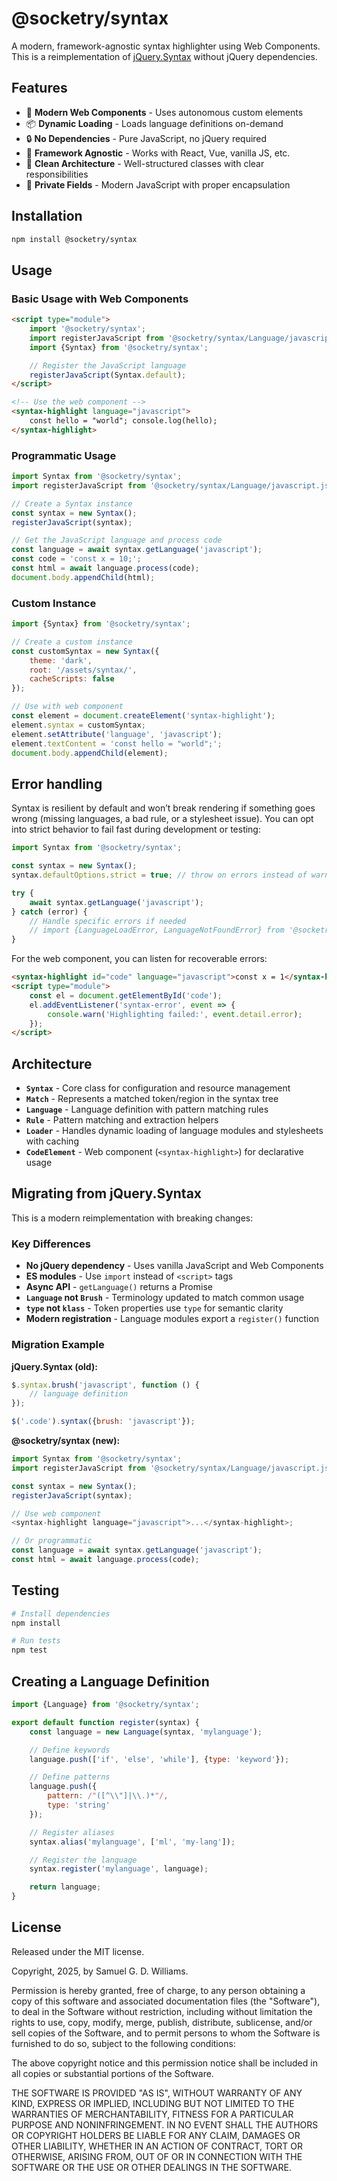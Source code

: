 # @socketry/syntax

A modern, framework-agnostic syntax highlighter using Web Components. This is a reimplementation of [jQuery.Syntax](https://github.com/ioquatix/jquery-syntax) without jQuery dependencies.

## Features

- 🎨 **Modern Web Components** - Uses autonomous custom elements
- 📦 **Dynamic Loading** - Loads language definitions on-demand
- 🔒 **No Dependencies** - Pure JavaScript, no jQuery required
- 🎯 **Framework Agnostic** - Works with React, Vue, vanilla JS, etc.
- 🌲 **Clean Architecture** - Well-structured classes with clear responsibilities
- 🔐 **Private Fields** - Modern JavaScript with proper encapsulation

## Installation

```bash
npm install @socketry/syntax
```

## Usage

### Basic Usage with Web Components

```html
<script type="module">
	import '@socketry/syntax';
	import registerJavaScript from '@socketry/syntax/Language/javascript.js';
	import {Syntax} from '@socketry/syntax';

	// Register the JavaScript language
	registerJavaScript(Syntax.default);
</script>

<!-- Use the web component -->
<syntax-highlight language="javascript">
	const hello = "world"; console.log(hello);
</syntax-highlight>
```

### Programmatic Usage

```javascript
import Syntax from '@socketry/syntax';
import registerJavaScript from '@socketry/syntax/Language/javascript.js';

// Create a Syntax instance
const syntax = new Syntax();
registerJavaScript(syntax);

// Get the JavaScript language and process code
const language = await syntax.getLanguage('javascript');
const code = 'const x = 10;';
const html = await language.process(code);
document.body.appendChild(html);
```

### Custom Instance

```javascript
import {Syntax} from '@socketry/syntax';

// Create a custom instance
const customSyntax = new Syntax({
	theme: 'dark',
	root: '/assets/syntax/',
	cacheScripts: false
});

// Use with web component
const element = document.createElement('syntax-highlight');
element.syntax = customSyntax;
element.setAttribute('language', 'javascript');
element.textContent = 'const hello = "world";';
document.body.appendChild(element);
```

## Error handling

Syntax is resilient by default and won’t break rendering if something goes wrong (missing languages, a bad rule, or a stylesheet issue). You can opt into strict behavior to fail fast during development or testing:

```js
import Syntax from '@socketry/syntax';

const syntax = new Syntax();
syntax.defaultOptions.strict = true; // throw on errors instead of warning/fallback

try {
	await syntax.getLanguage('javascript');
} catch (error) {
	// Handle specific errors if needed
	// import {LanguageLoadError, LanguageNotFoundError} from '@socketry/syntax/Errors'
}
```

For the web component, you can listen for recoverable errors:

```html
<syntax-highlight id="code" language="javascript">const x = 1</syntax-highlight>
<script type="module">
	const el = document.getElementById('code');
	el.addEventListener('syntax-error', event => {
		console.warn('Highlighting failed:', event.detail.error);
	});
</script>
```

## Architecture

- **`Syntax`** - Core class for configuration and resource management
- **`Match`** - Represents a matched token/region in the syntax tree
- **`Language`** - Language definition with pattern matching rules
- **`Rule`** - Pattern matching and extraction helpers
- **`Loader`** - Handles dynamic loading of language modules and stylesheets with caching
- **`CodeElement`** - Web component (`<syntax-highlight>`) for declarative usage

## Migrating from jQuery.Syntax

This is a modern reimplementation with breaking changes:

### Key Differences

- **No jQuery dependency** - Uses vanilla JavaScript and Web Components
- **ES modules** - Use `import` instead of `<script>` tags
- **Async API** - `getLanguage()` returns a Promise
- **`Language` not `Brush`** - Terminology updated to match common usage
- **`type` not `klass`** - Token properties use `type` for semantic clarity
- **Modern registration** - Language modules export a `register()` function

### Migration Example

**jQuery.Syntax (old):**

```javascript
$.syntax.brush('javascript', function () {
	// language definition
});

$('.code').syntax({brush: 'javascript'});
```

**@socketry/syntax (new):**

```javascript
import Syntax from '@socketry/syntax';
import registerJavaScript from '@socketry/syntax/Language/javascript.js';

const syntax = new Syntax();
registerJavaScript(syntax);

// Use web component
<syntax-highlight language="javascript">...</syntax-highlight>;

// Or programmatic
const language = await syntax.getLanguage('javascript');
const html = await language.process(code);
```

## Testing

```bash
# Install dependencies
npm install

# Run tests
npm test
```

## Creating a Language Definition

```javascript
import {Language} from '@socketry/syntax';

export default function register(syntax) {
	const language = new Language(syntax, 'mylanguage');

	// Define keywords
	language.push(['if', 'else', 'while'], {type: 'keyword'});

	// Define patterns
	language.push({
		pattern: /"([^\\"]|\\.)*"/,
		type: 'string'
	});

	// Register aliases
	syntax.alias('mylanguage', ['ml', 'my-lang']);

	// Register the language
	syntax.register('mylanguage', language);

	return language;
}
```

## License

Released under the MIT license.

Copyright, 2025, by Samuel G. D. Williams.

Permission is hereby granted, free of charge, to any person obtaining a copy
of this software and associated documentation files (the "Software"), to deal
in the Software without restriction, including without limitation the rights
to use, copy, modify, merge, publish, distribute, sublicense, and/or sell
copies of the Software, and to permit persons to whom the Software is
furnished to do so, subject to the following conditions:

The above copyright notice and this permission notice shall be included in
all copies or substantial portions of the Software.

THE SOFTWARE IS PROVIDED "AS IS", WITHOUT WARRANTY OF ANY KIND, EXPRESS OR
IMPLIED, INCLUDING BUT NOT LIMITED TO THE WARRANTIES OF MERCHANTABILITY,
FITNESS FOR A PARTICULAR PURPOSE AND NONINFRINGEMENT. IN NO EVENT SHALL THE
AUTHORS OR COPYRIGHT HOLDERS BE LIABLE FOR ANY CLAIM, DAMAGES OR OTHER
LIABILITY, WHETHER IN AN ACTION OF CONTRACT, TORT OR OTHERWISE, ARISING FROM,
OUT OF OR IN CONNECTION WITH THE SOFTWARE OR THE USE OR OTHER DEALINGS IN
THE SOFTWARE.
